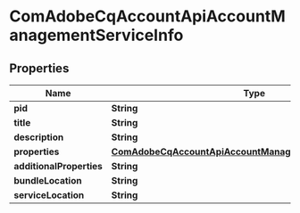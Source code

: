 
# ComAdobeCqAccountApiAccountManagementServiceInfo

## Properties
Name | Type | Description | Notes
------------ | ------------- | ------------- | -------------
**pid** | **String** |  |  [optional]
**title** | **String** |  |  [optional]
**description** | **String** |  |  [optional]
**properties** | [**ComAdobeCqAccountApiAccountManagementServiceProperties**](ComAdobeCqAccountApiAccountManagementServiceProperties.md) |  |  [optional]
**additionalProperties** | **String** |  |  [optional]
**bundleLocation** | **String** |  |  [optional]
**serviceLocation** | **String** |  |  [optional]



